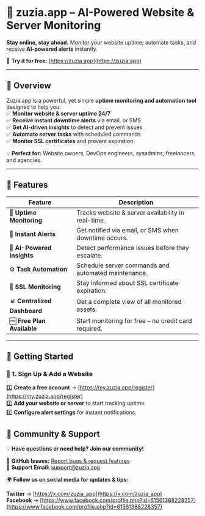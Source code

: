 # 🚀 zuzia.app – AI-Powered Website & Server Monitoring  

**Stay online, stay ahead.** Monitor your website uptime, automate tasks, and receive **AI-powered alerts** instantly.  

🔗 **Try it for free:** [https://zuzia.app](https://zuzia.app)  

---

## 📌 Overview  
Zuzia.app is a powerful, yet simple **uptime monitoring and automation tool** designed to help you:  
✅ **Monitor website & server uptime 24/7**  
✅ **Receive instant downtime alerts** via email, or SMS  
✅ **Get AI-driven insights** to detect and prevent issues  
✅ **Automate server tasks** with scheduled commands  
✅ **Monitor SSL certificates** and prevent expiration  

💡 **Perfect for:** Website owners, DevOps engineers, sysadmins, freelancers, and agencies.  

---

## 🌟 Features  

| Feature | Description |
|---------|------------|
| 🚦 **Uptime Monitoring** | Tracks website & server availability in real-time. |
| 🔔 **Instant Alerts** | Get notified via email, or SMS when downtime occurs. |
| 🧠 **AI-Powered Insights** | Detect performance issues before they escalate. |
| ⚙️ **Task Automation** | Schedule server commands and automated maintenance. |
| 🔑 **SSL Monitoring** | Stay informed about SSL certificate expiration. |
| 📊 **Centralized Dashboard** | Get a complete view of all monitored assets. |
| 🆓 **Free Plan Available** | Start monitoring for free – no credit card required. |

---

## 🚀 Getting Started  

### 🔹 1. Sign Up & Add a Website  
1️⃣ **Create a free account** → [https://my.zuzia.app/register](https://my.zuzia.app/register)  
2️⃣ **Add your website or server** to start tracking uptime.  
3️⃣ **Configure alert settings** for instant notifications.

## 💬 Community & Support

💡 **Have questions or need help? Join our community!**  

📢 **GitHub Issues:** [Report bugs & request features](https://github.com/zuzia-app/zuzia/issues/new)  
📧 **Support Email:** [support@zuzia.app](mailto:support@zuzia.app)  

🌍 **Follow us on social media for updates & tips:**

**Twitter** → [https://x.com/zuzia_app](https://x.com/zuzia_app)  
**Facebook** → [https://www.facebook.com/profile.php?id=61561388228357](https://www.facebook.com/profile.php?id=61561388228357)  


